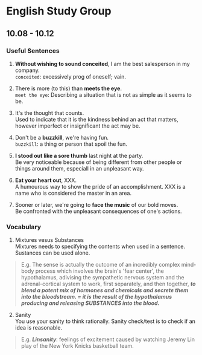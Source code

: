# English Study Group

## 10.08 - 10.12

### Useful Sentences
1. **Without wishing to sound conceited**, I am the best salesperson in my company.  
`conceited`: excessively prog of oneself; vain.

2. There is more (to this) than **meets the eye**.  
`meet the eye`: Describing a situation that is not as simple as it seems to be.

3. It's the thought that counts.  
Used to indicate that it is the kindness behind an act that matters, however imperfect or insignificant the act may be.

4. Don't be a **buzzkill**, we're having fun.  
`buzzkill`: a thing or person that spoil the fun.

5. **I stood out like a sore thumb** last night at the party.  
Be very noticeable because of being different from other people or things around them, especiall in an unpleasant way.


6. **Eat your heart out**, XXX.  
A humourous way to show the pride of an accomplishment. XXX is a name who is considered the master in an area.

7. Sooner or later, we're going to **face the music** of our bold moves.  
Be confronted with the unpleasant consequences of one's actions.

### Vocabulary
1. Mixtures vesus Substances  
Mixtures needs to specifying the contents when used in a sentence. Sustances can be used alone.    
> E.g. The sense is actually the outcome of an incredibly complex mind-body process which involves the brain's 'fear center', 
the hypothalamus, adivising the sympathetic nervous system and the adrenal-cortical system to work, first separately, and then together, 
_**to blend a potent mix of hormones and chemicals and secrete them into the bloodstream. =  it is the result of the hypothalamus producing and releasing SUBSTANCES into the blood.**_

2. Sanity  
You use your sanity to think rationally. Sanity check/test is to check if an idea is reasonable.
> E.g. ***Linsanity***: feelings of excitement caused by watching Jeremy Lin play of the New York Knicks basketball team.



